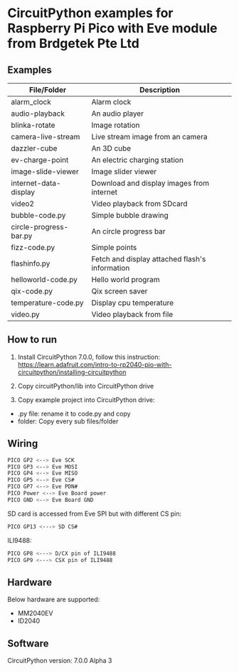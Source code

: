 # CircuitPython examples for Raspberry Pi Pico with Eve module from Brdgetek Pte Ltd

## Examples

| File/Folder |  Description |
| ------ | ------ |
| alarm_clock                 | Alarm clock                                     |
| audio-playback              | An audio player                                 |
| blinka-rotate               | Image rotation                                  |
| camera-live-stream          | Live stream image from an camera                |
| dazzler-cube                | An 3D cube                                      |
| ev-charge-point             | An electric charging station                    |
| image-slide-viewer          | Image slider viewer                             |
| internet-data-display       | Download and display images from internet       |
| video2                      | Video playback from SDcard                      |
| bubble-code.py              | Simple bubble drawing                           |
| circle-progress-bar.py      | An circle progress bar                          |
| fizz-code.py                | Simple points                                   |
| flashinfo.py                | Fetch and display attached flash's information  |
| helloworld-code.py          | Hello world program                             |
| qix-code.py                 | Qix screen saver                                |
| temperature-code.py         | Display cpu temperature                         |
| video.py                    | Video playback from file                        |

## How to run

1. Install CircuitPython 7.0.0, follow this instruction:
https://learn.adafruit.com/intro-to-rp2040-pio-with-circuitpython/installing-circuitpython

2. Copy circuitPython/lib into CircuitPython drive

3. Copy example project into CircuitPython drive:
- .py file: rename it to code.py and copy
- folder: Copy every sub files/folder

## Wiring

```sh
PICO GP2 <--> Eve SCK
PICO GP3 <--> Eve MOSI
PICO GP4 <--> Eve MISO
PICO GP5 <--> Eve CS#
PICO GP7 <--> Eve PDN#
PICO Power <--> Eve Board power
PICO GND <--> Eve Board GND
```

SD card is accessed from Eve SPI but with different CS pin:
```sh
PICO GP13 <---> SD CS#
```

ILI9488:
```sh
PICO GP8 <---> D/CX pin of ILI9488
PICO GP9 <---> CSX pin of ILI9488
```

## Hardware
Below hardware are supported:
- MM2040EV
- ID2040

## Software

CircuitPython version: 7.0.0 Alpha 3
